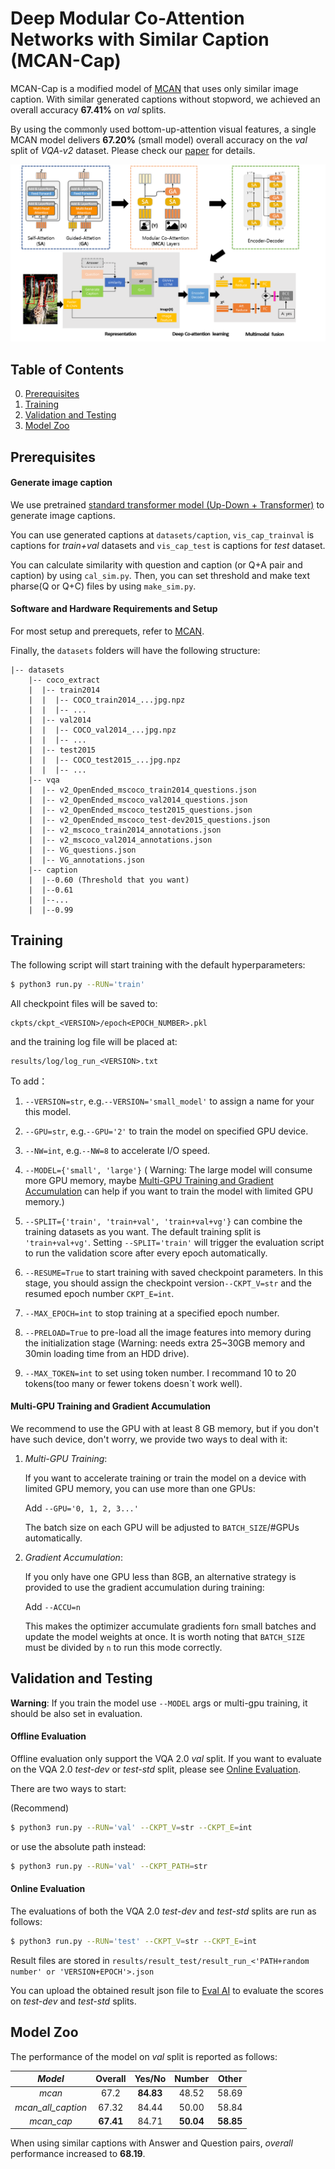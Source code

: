 # Deep Modular Co-Attention Networks with Similar Caption (MCAN-Cap)

MCAN-Cap is a modified model of [MCAN](https://github.com/MILVLG/mcan-vqa) that uses only similar image caption. With similar generated captions without stopword, we achieved an overall accuracy **67.41%** on *val* splits. 

By using the commonly used bottom-up-attention visual features, a single MCAN model delivers **67.20%** (small model) overall accuracy on the *val* split of *VQA-v2* dataset. Please check our [paper](http://) for details.

![Overview of MCAN](misc/mcan_cap.png)


## Table of Contents
0. [Prerequisites](#Prerequisites)
0. [Training](#Training)
0. [Validation and Testing](#Validation-and-Testing)
0. [Model Zoo](#Performance)




## Prerequisites
#### Generate image caption
We use pretrained [standard transformer model (Up-Down + Transformer)](https://github.com/yahoo/object_relation_transformer) to generate image captions.

You can use generated captions at `datasets/caption`, `vis_cap_trainval` is captions for *train+val* datasets and `vis_cap_test` is captions for *test* dataset.

You can calculate similarity with question and caption (or Q+A pair and caption) by using `cal_sim.py`. Then, you can set threshold and make text pharse(Q or Q+C) files by using `make_sim.py`.  

#### Software and Hardware Requirements and Setup 
For most setup and prerequets, refer to [MCAN](https://github.com/MILVLG/mcan-vqa).

Finally, the `datasets` folders will have the following structure:

```angular2html
|-- datasets
	|-- coco_extract
	|  |-- train2014
	|  |  |-- COCO_train2014_...jpg.npz
	|  |  |-- ...
	|  |-- val2014
	|  |  |-- COCO_val2014_...jpg.npz
	|  |  |-- ...
	|  |-- test2015
	|  |  |-- COCO_test2015_...jpg.npz
	|  |  |-- ...
	|-- vqa
	|  |-- v2_OpenEnded_mscoco_train2014_questions.json
	|  |-- v2_OpenEnded_mscoco_val2014_questions.json
	|  |-- v2_OpenEnded_mscoco_test2015_questions.json
	|  |-- v2_OpenEnded_mscoco_test-dev2015_questions.json
	|  |-- v2_mscoco_train2014_annotations.json
	|  |-- v2_mscoco_val2014_annotations.json
	|  |-- VG_questions.json
	|  |-- VG_annotations.json
	|-- caption
	|  |--0.60 (Threshold that you want)
	|  |--0.61
	|  |--...
	|  |--0.99

```


## Training

The following script will start training with the default hyperparameters:

```bash
$ python3 run.py --RUN='train'
```
All checkpoint files will be saved to:

```
ckpts/ckpt_<VERSION>/epoch<EPOCH_NUMBER>.pkl
```

and the training log file will be placed at:

```
results/log/log_run_<VERSION>.txt
```

To add：

1. ```--VERSION=str```, e.g.```--VERSION='small_model'``` to assign a name for your this model.

2. ```--GPU=str```, e.g.```--GPU='2'``` to train the model on specified GPU device.

3. ```--NW=int```, e.g.```--NW=8``` to accelerate I/O speed.

4. ```--MODEL={'small', 'large'}```  ( Warning: The large model will consume more GPU memory, maybe [Multi-GPU Training and Gradient Accumulation](#Multi-GPU-Training-and-Gradient-Accumulation) can help if you want to train the model with limited GPU memory.)

5. ```--SPLIT={'train', 'train+val', 'train+val+vg'}``` can combine the training datasets as you want. The default training split is ```'train+val+vg'```.  Setting ```--SPLIT='train'```  will trigger the evaluation script to run the validation score after every epoch automatically.

6. ```--RESUME=True``` to start training with saved checkpoint parameters. In this stage, you should assign the checkpoint version```--CKPT_V=str``` and the resumed epoch number ```CKPT_E=int```.

7. ```--MAX_EPOCH=int``` to stop training at a specified epoch number.

8. ```--PRELOAD=True``` to pre-load all the image features into memory during the initialization stage (Warning: needs extra 25~30GB memory and 30min loading time from an HDD drive).

9. ```--MAX_TOKEN=int``` to set using token number. I recommand 10 to 20 tokens(too many or fewer tokens doesn`t work well).

####  Multi-GPU Training and Gradient Accumulation

We recommend to use the GPU with at least 8 GB memory, but if you don't have such device, don't worry, we provide two ways to deal with it:

1. _Multi-GPU Training_: 

    If you want to accelerate training or train the model on a device with limited GPU memory, you can use more than one GPUs:

	Add ```--GPU='0, 1, 2, 3...'```

    The batch size on each GPU will be adjusted to `BATCH_SIZE`/#GPUs automatically.

2. _Gradient Accumulation_: 

    If you only have one GPU less than 8GB, an alternative strategy is provided to use the gradient accumulation during training:
	
	Add ```--ACCU=n```  
	
    This makes the optimizer accumulate gradients for`n` small batches and update the model weights at once. It is worth noting that  `BATCH_SIZE` must be divided by ```n``` to run this mode correctly. 


## Validation and Testing

**Warning**: If you train the model use ```--MODEL``` args or multi-gpu training, it should be also set in evaluation.


#### Offline Evaluation

Offline evaluation only support the VQA 2.0 *val* split. If you want to evaluate on the VQA 2.0 *test-dev* or *test-std* split, please see [Online Evaluation](#Online-Evaluation).

There are two ways to start:

(Recommend)

```bash
$ python3 run.py --RUN='val' --CKPT_V=str --CKPT_E=int
```

or use the absolute path instead:

```bash
$ python3 run.py --RUN='val' --CKPT_PATH=str
```


#### Online Evaluation

The evaluations of both the VQA 2.0 *test-dev* and *test-std* splits are run as follows:

```bash
$ python3 run.py --RUN='test' --CKPT_V=str --CKPT_E=int
```

Result files are stored in ```results/result_test/result_run_<'PATH+random number' or 'VERSION+EPOCH'>.json```

You can upload the obtained result json file to [Eval AI](https://evalai.cloudcv.org/web/challenges/challenge-page/163/overview) to evaluate the scores on *test-dev* and *test-std* splits.


## Model Zoo
The performance of the model on *val* split is reported as follows:

_Model_ | Overall | Yes/No | Number | Other
:-: | :-: | :-: | :-: | :-:
_mcan_ | 67.2 | **84.83** | 48.52 | 58.69| 
_mcan_all_caption_ | 67.32 | 84.44 | 50.00 | 58.84| 
_mcan_cap_ | **67.41**| 84.71 | **50.04** | **58.85**|

When using similar captions with Answer and Question pairs, *overall* performance increased to **68.19**.
